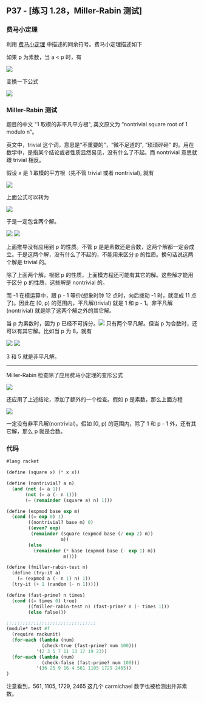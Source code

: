 ## P37 - [练习 1.28，Miller-Rabin 测试]

### 费马小定理

利用 [费马小定理](./fermat_test.md) 中描述的同余符号。费马小定理描述如下

如果 p 为素数，当 a < p 时，有

<img src="http://latex.codecogs.com/svg.latex?a^{p}\equiv%20a\pmod%20p" />

变换一下公式

<img src="http://latex.codecogs.com/svg.latex?a^{p-1}\equiv%201\pmod%20p" />

### Miller-Rabin 测试

题目的中文 "1 取模的非平凡平方根", 英文原文为 “nontrivial square root of 1 modulo n”。

英文中，trivial 这个词，意思是“不重要的”，“微不足道的", “琐琐碎碎" 的。用在数学中，是指某个结论或者性质显然易见，没有什么了不起。而 nontrivial 意思就跟 trivial 相反。

假设 x 是 1 取模的平方根（先不管 trivial 或者 nontrivial), 就有

<img src="http://latex.codecogs.com/svg.latex?x%20^%20{2}%20\equiv%201\pmod%20p"/>

上面公式可以转为

<img src="http://latex.codecogs.com/svg.latex?x%20^%20{2}%20-%201%20\equiv%20(x%20+%201)(x%20-%201)\equiv%200\pmod%20p"/>

于是一定包含两个解。

<img src="http://latex.codecogs.com/svg.latex?x%20\equiv%201\pmod%20p"/>

<img src="http://latex.codecogs.com/svg.latex?x%20\equiv%20-1\pmod%20p"/>

上面推导没有应用到 p 的性质。不管 p 是是素数还是合数，这两个解都一定会成立。于是这两个解，没有什么了不起的，不能用来区分 p 的性质。换句话说这两个解是 trivial 的。

除了上面两个解，根据 p 的性质，上面模方程还可能有其它的解。这些解才能用于区分 p 的性质，这些解是 nontrivial 的。

而 -1 在模运算中，跟 p - 1 等价(想象时钟 12 点时，向后拨动 -1 时，就变成 11 点了)。因此在 [0, p) 的范围内，平凡解(trivial) 就是 1 和 p - 1。非平凡解(nontrivial) 就是除了这两个解之外的其它解。

当 p 为素数时，因为 p 已经不可拆分。<img src="http://latex.codecogs.com/svg.latex?(x%20+%201)(x%20-%201)\equiv%200\pmod%20p"/> 只有两个平凡解。但当 p 为合数时，还可以有其它解。比如当 p 为 8，就有

<img src="http://latex.codecogs.com/svg.latex?3^{2}%20\equiv%201\pmod%208"/>

<img src="http://latex.codecogs.com/svg.latex?5^{2}%20\equiv%201\pmod%208"/>

3 和 5 就是非平凡解。

------

Miller-Rabin 检查除了应用费马小定理的变形公式

<img src="http://latex.codecogs.com/svg.latex?a^{p-1}\equiv%201\pmod%20p" />

还应用了上述结论，添加了额外的一个检查。假如 p 是素数，那么上面方程

<img src="http://latex.codecogs.com/svg.latex?x%20^%20{2}%20\equiv%201\pmod%20p"/>

一定没有非平凡解(nontrivial)。假如 [0, p) 的范围内，除了 1 和 p - 1 外，还有其它解，那么 p 就是合数。

### 代码

``` Scheme
#lang racket

(define (square x) (* x x))

(define (nontrivial? a n)
  (and (not (= a 1))
       (not (= a (- n 1)))
       (= (remainder (square a) n) 1)))

(define (expmod base exp m)
  (cond ((= exp 0) 1)
        ((nontrivial? base m) 0)
        ((even? exp)
         (remainder (square (expmod base (/ exp 2) m))
                    m))
        (else
          (remainder (* base (expmod base (- exp 1) m))
                     m))))  

(define (fmiller-rabin-test n)
  (define (try-it a)
    (= (expmod a (- n 1) n) 1))
  (try-it (+ 1 (random (- n 1)))))

(define (fast-prime? n times)
  (cond ((= times 0) true)
        ((fmiller-rabin-test n) (fast-prime? n (- times 1)))
        (else false)))

;;;;;;;;;;;;;;;;;;;;;;;;;;;;;;;;;
(module* test #f
  (require rackunit)
  (for-each (lambda (num)
             (check-true (fast-prime? num 100)))
           '(2 3 5 7 11 13 17 19 23))
  (for-each (lambda (num)
             (check-false (fast-prime? num 100)))
           '(36 25 9 16 4 561 1105 1729 2465))
)
```

注意看到，561, 1105, 1729, 2465 这几个 carmichael 数字也被检测出并非素数。

